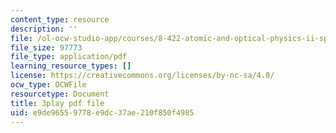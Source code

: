 ```yaml
---
content_type: resource
description: ''
file: /ol-ocw-studio-app/courses/8-422-atomic-and-optical-physics-ii-spring-2013/e9de96559778e9dc37ae210f850f4985_A75xAGO3ZEY.pdf
file_size: 97773
file_type: application/pdf
learning_resource_types: []
license: https://creativecommons.org/licenses/by-nc-sa/4.0/
ocw_type: OCWFile
resourcetype: Document
title: 3play pdf file
uid: e9de9655-9778-e9dc-37ae-210f850f4985
---
```


